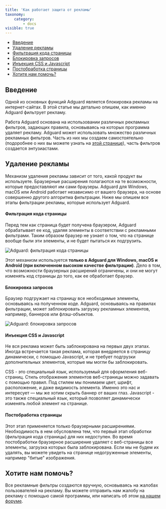 ```yaml
---
title: 'Как работает защита от рекламы'
taxonomy:
    category:
        - docs
visible: true
---
```


*   [Введение](#introduction)
*   [Удаление рекламы](#filtering)
*   [Фильтрация кода страницы](#html)
*   [Блокировка запросов](#block)
*   [Инъекция CSS и Javascript](#inject)
*   [Постобработка страницы](#cosmetic)
*   [Хотите нам помочь?](#report)

<a name="introduction"></a>

## Введение

Одной из основных функций Adguard является блокировка рекламы на интернет-сайтах. В этой статье мы детально опишем, как именно Adguard фильтрует рекламу.

Работа Adguard основана на использовании различных рекламных фильтров, задающих правила, основываясь на которых программа удаляет рекламу. Adguard может использовать множество различных рекламных фильтров. Часть из них мы создаем самостоятельно (подоробнее о них вы можете узнать на [этой странице](../filters.html)), часть фильтров создается энтузиастами.



<a name="filtering"></a>

## Удаление рекламы

Механизм удаления рекламы зависит от того, какой продукт вы используете. Браузерные расширения полагаются на те возможности, которые предоставляют им сами браузеры. Adguard для Windows, macOS или Android работает независимо от вашего браузера, на основе совершенно другого алгоритма фильтрации. Ниже мы опишем все этапы фильтрации рекламы, которые использует Adguard.



<a name="html"></a>

#### Фильтрация кода страницы

Перед тем как страница будет получена браузером, Adguard обрабатывает ее код, удаляя элементы в соответствии с рекламными фильтрами. Таким образом браузер не узнает о том, что на странице вообще были эти элементы, и не будет пытаться их подгрузить.

![Adguard: фильтрация кода страницы](https://images.adguard.com/public/Adguard/Common/page_filtering.png)

Этот механизм используется **только в Adguard для Windows, macOS и Android (при включенном высоком качестве фильтрации)**. Дело в том, что возможности браузерных расширений ограничены, и они не могут изменять код страницы до того, как ее обработает браузер.



<a name="block"></a>

#### Блокировка запросов

Браузер подгружает на страницу все необходимые элементы, основываясь на полученном коде. Adguard, основываясь на правилах фильтрации, может заблокировать загрузку рекламных элементов, например, баннеров или флэш-объектов.

![Adguard: блокировка запросов](https://images.adguard.com/public/Adguard/Common/url_filtering.png)



<a name="inject"></a>

#### Инъекция CSS и Javascript

Не вся реклама может быть заблокирована на первых двух этапах. Иногда встречается такая реклама, которая внедряется в страницу динамически, с помощью Javascript, и не требует подгрузки дополнительных элементов, которые мы могли бы заблокировать.

CSS - это специальный язык, используемый для оформления веб-страниц. Стиль отображения элементов веб-страницы можно задавать с помощью правил. Под стилем мы понимаем цвет, шрифт, расположение, и даже видимость элемента. Именно это нас и интересует — мы же хотим скрыть баннер от ваших глаз. Javascript - это также специальный язык, который позволяет динамически изменять любой элемент на странице.



<a name="cosmetic"></a>

#### Постобработка страницы

Этот этап применяется только браузерными расширениями. Необходимость в нем обусловлена тем, что первый этап обработки (фильтрация кода страницы) для них недоступен. Во время постобработки браузерное расширение удаляет с веб-страницы все элементы, загрузка которых была заблокирована. Если мы не будем их удалять, вы можете увидеть на странице недогруженные элементы, например "битые" изображения.



<a name="report"></a>

## Хотите нам помочь?

Все рекламные фильтры создаются вручную, основываясь на жалобах пользователей на рекламу. Вы можете отправить нам жалобу на рекламу с помощью самой программы, или написать об этом [на нашем форуме](http://forum.adguard.com/forumdisplay.php?69-%D0%A4%D0%B8%D0%BB%D1%8C%D1%82%D1%80%D1%8B-Adguard).